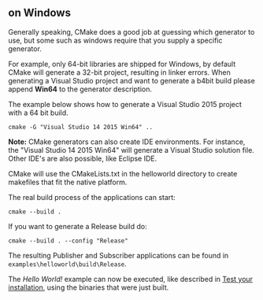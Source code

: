 ## on Windows

Generally speaking, CMake does a good job at guessing which generator to use, but some such as windows require that you supply a specific generator.

For example, only 64-bit libraries are shipped for Windows, by default CMake will generate a 32-bit project, resulting in linker errors. When generating a Visual Studio project and want to generate a b4bit build please append **Win64** to the generator description.

The example below shows how to generate a Visual Studio 2015 project with a 64 bit build.

```
cmake -G "Visual Studio 14 2015 Win64" ..
```

**Note:** CMake generators can also create IDE environments. For instance, the &quot;Visual Studio 14 2015 Win64&quot; will generate a Visual Studio solution file. Other IDE's are also possible, like Eclipse IDE.

CMake will use the CMakeLists.txt in the helloworld directory to create makefiles that fit the native platform.

The real build process of the applications can start:
```
cmake --build .
```

If you want to generate a Release build do:

```
cmake --build . --config "Release"
```

The resulting Publisher and Subscriber applications can be found in `examples\helloworld\build\Release`.

The _Hello World!_ example can now be executed, like described in [Test your installation](InstallCycloneDDS/test-your-installation.html), using the binaries that were just built.